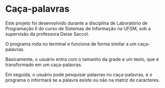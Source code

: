 <h1>Caça-palavras</h1>
<p>Este projeto foi desenvolvido durante a disciplina de Laboratório de Programação II do curso de Sistemas de Informação na UFSM, sob a supervisão da professora Deise Saccol.</p>
<p>O programa roda no terminal e funciona de forma similar a um caça-palavras.</p>
<p>Basicamente, o usuário entra com o tamanho da grade e um texto, que é transformado em um caça-palavras.</p>
<p>Em seguida, o usuário pode pesquisar palavras no caça-palavras, e o programa o informará se a palavra existe ou não na matriz de caracteres.</p>
